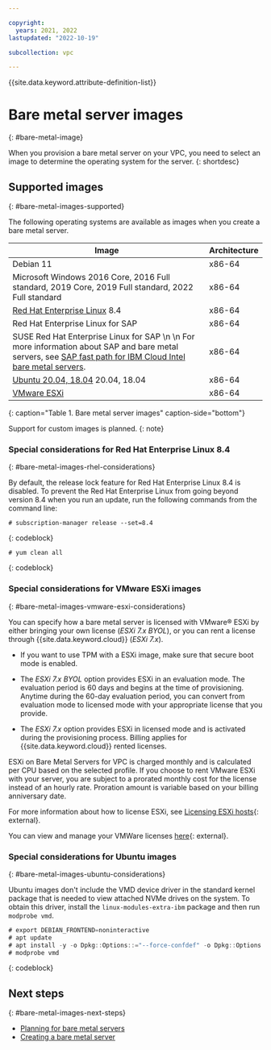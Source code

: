 ```yaml
---

copyright:
  years: 2021, 2022
lastupdated: "2022-10-19"

subcollection: vpc

---
```


{{site.data.keyword.attribute-definition-list}}

# Bare metal server images
{: #bare-metal-image}

When you provision a bare metal server on your VPC, you need to select an image to determine the operating system for the server.
{: shortdesc}

## Supported images
{: #bare-metal-images-supported}

The following operating systems are available as images when you create a bare metal server.

| Image | Architecture |
|---|---|
| Debian 11 | x86-64 |
| Microsoft Windows 2016 Core, 2016 Full standard, 2019 Core, 2019 Full standard, 2022 Full standard | x86-64 |
| [Red Hat Enterprise Linux](#bare-metal-images-rhel-considerations) 8.4 | x86-64 |
| Red Hat Enterprise Linux for SAP | x86-64 |
| SUSE Red Hat Enterprise Linux for SAP  \n  \n For more information about SAP and bare metal servers, see [SAP fast path for IBM Cloud Intel bare metal servers](/docs/sap?topic=sap-fast-path-site-map-intel-bm). | x86-64 |
| [Ubuntu 20.04, 18.04](#bare-metal-images-ubuntu-considerations) 20.04, 18.04 | x86-64 |
| [VMware ESXi](#bare-metal-images-vmware-esxi-considerations) | x86-64 |
{: caption="Table 1. Bare metal server images" caption-side="bottom"}

Support for custom images is planned. 
{: note}

<!--## Custom images
{: #bare-metal-custom-images}-->

<!--You can import an image from IBM Cloud Object Storage that you can use to create a bare metal server.-->

<!--### Custom image considerations
{: #bare-metal-custom-images-requirements}-->

<!--Custom images must meet the following requirements:-->

<!--* Must support UEFI boot mode
* A Pensando driver for networking
* Support x86 architecture-->

<!--Custom images have the following limitations:-->

<!--* Supports only QCOW2 images
* Encrypted images aren't supported-->

### Special considerations for Red Hat Enterprise Linux 8.4
{: #bare-metal-images-rhel-considerations}

By default, the release lock feature for Red Hat Enterprise Linux 8.4 is disabled. To prevent the Red Hat Enterprise Linux from going beyond version 8.4 when you run an update, run the following commands from the command line:

   ```text
   # subscription-manager release --set=8.4
   ```
 {: codeblock}

   ```text
   # yum clean all
   ```
   {: codeblock}

### Special considerations for VMware ESXi images 
{: #bare-metal-images-vmware-esxi-considerations}

You can specify how a bare metal server is licensed with VMware&reg; ESXi by either bringing your own license (_ESXi 7.x BYOL_), or you can rent a license through {{site.data.keyword.cloud}} (_ESXi 7.x_).

* If you want to use TPM with a ESXi image, make sure that secure boot mode is enabled.

* The _ESXi 7.x BYOL_ option provides ESXi in an evaluation mode. The evaluation period is 60 days and begins at the time of provisioning. Anytime during the 60-day evaluation period, you can convert from evaluation mode to licensed mode with your appropriate license that you provide.

* The _ESXi 7.x_ option provides ESXi in licensed mode and is activated during the provisioning process. Billing applies for {{site.data.keyword.cloud}} rented licenses.

ESXi on Bare Metal Servers for VPC is charged monthly and is calculated per CPU based on the selected profile. If you choose to rent VMware ESXi with your server, you are subject to a prorated monthly cost for the license instead of an hourly rate. Proration amount is variable based on your billing anniversary date.

For more information about how to license ESXi, see [Licensing ESXi hosts](https://docs.vmware.com/en/VMware-vSphere/7.0/com.vmware.esxi.install.doc/GUID-28D25806-748B-49C0-97A1-E7DE5CB335A9.html){: external}.

You can view and manage your VMWare licenses [here](https://cloud.ibm.com/classic/devices/vmwarelicenses){: external}.

### Special considerations for Ubuntu images 
{: #bare-metal-images-ubuntu-considerations}

Ubuntu images don't include the VMD device driver in the standard kernel package that is needed to view attached NVMe drives on the system. To obtain this driver, install the `linux-modules-extra-ibm` package and then run `modprobe vmd`.

   ```java
   # export DEBIAN_FRONTEND=noninteractive
   # apt update
   # apt install -y -o Dpkg::Options::="--force-confdef" -o Dpkg::Options::="--force-confold" linux-modules-extra-ibm linux-modules-extra-$(uname -r)
   # modprobe vmd 
   ```
   {: codeblock}

## Next steps
{: #bare-metal-images-next-steps}

* [Planning for bare metal servers](/docs/vpc?topic=vpc-planning-for-bare-metal-servers)
* [Creating a bare metal server](/docs/vpc?topic=vpc-creating-bare-metal-servers)
